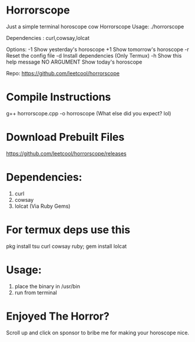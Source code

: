# Horrorscope
Just a simple terminal horoscope cow
Horrorscope Usage: ./horrorscope <Optional Arguments> 

Dependencies : 		curl,cowsay,lolcat

Options:
	-1		Show yesterday's horoscope
	+1		Show tomorrow's horoscope
	-r		Reset the config file
	-d		Install dependencies (Only Termux) 
	-h		Show this help message
	NO ARGUMENT	Show today's horoscope

Repo:	https://github.com/leetcool/horrorscope

# Compile Instructions
g++ horrorscope.cpp -o horroscope (What else did you expect? lol)

# Download Prebuilt Files
https://github.com/leetcool/horrorscope/releases

# Dependencies:
1. curl
2. cowsay
3. lolcat (Via Ruby Gems)

# For termux deps use this
pkg install tsu curl cowsay ruby; gem install lolcat

# Usage:
1. place the binary in /usr/bin
2. run from terminal

# Enjoyed The Horror?
Scroll up and click on sponsor to bribe me for making your horoscope nice.
